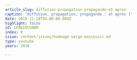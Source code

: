 ```yaml
---
article_slug: diffusion-propagation-propagande-et-apres-
caption: 'Diffusion, propagation, propagande : et après ?'
date: 2016-11-18T04:00:00.000Z
highlight: false
id: LFQ8IQlG0BM
index: 0
issue: content/issues/hommage-serge-moscovici.md
type: youtube
years: 2016

---
```

